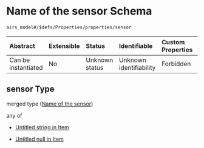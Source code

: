 # Name of the sensor Schema

```txt
airs_model#/$defs/Properties/properties/sensor
```



| Abstract            | Extensible | Status         | Identifiable            | Custom Properties | Additional Properties | Access Restrictions | Defined In                                                      |
| :------------------ | :--------- | :------------- | :---------------------- | :---------------- | :-------------------- | :------------------ | :-------------------------------------------------------------- |
| Can be instantiated | No         | Unknown status | Unknown identifiability | Forbidden         | Allowed               | none                | [model.schema.json\*](model.schema.json "open original schema") |

## sensor Type

merged type ([Name of the sensor](model-defs-properties-properties-name-of-the-sensor.md))

any of

* [Untitled string in Item](model-defs-properties-properties-name-of-the-sensor-anyof-0.md "check type definition")

* [Untitled null in Item](model-defs-properties-properties-name-of-the-sensor-anyof-1.md "check type definition")
